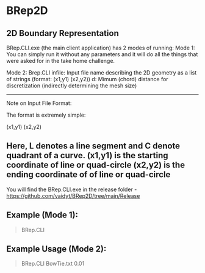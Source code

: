 # BRep2D
2D Boundary Representation
-----------------------------------------------------------------------------------------------------------------------------
BRep.CLI.exe (the main client application) has 2 modes of running:
Mode 1: 
You can simply run it without any parameters and it will do all the things that were asked for in the take home challenge.

Mode 2: Brep.CLI <infile> <d>
              infile: Input file name describing the 2D geometry as a list of strings (format: <L or C> (x1,y1) (x2,y2))
              d: Mimum (chord) distance for discretization (indirectly determining the mesh size)

-----------------------------------------------------------------------------------------------------------------------------

Note on Input File Format:

The format is extremely simple:

<L or C> (x1,y1) (x2,y2)

Here, L denotes a line segment and C denote quadrant of a curve.
(x1,y1) is the starting coordinate of  line or quad-circle
(x2,y2) is the ending coordinate of of line or quad-circle
-----------------------------------------------------------------------------------------------------------------------------

You will find the BRep.CLI.exe in the release folder - https://github.com/vaidyt/BRep2D/tree/main/Release


Example (Mode 1):
-----------------
> BRep.CLI


Example Usage (Mode 2):
-----------------
> BRep.CLI BowTie.txt 0.01